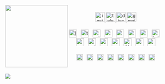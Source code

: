 <img align="left" height="200" src="https://avatars.githubusercontent.com/u/73355508?v=4"  />

###

<div align="center">
  <a href="https://instagram.com/gacarbla" target="_blank">
    <img src="https://img.shields.io/static/v1?message=Instagram&logo=instagram&label=&color=E4405F&logoColor=white&labelColor=&style=for-the-badge" height="30" alt="instagram logo"  />
  </a>
  <a href="https://t.me/gacarbla" target="_blank">
    <img src="https://img.shields.io/static/v1?message=Telegram&logo=telegram&label=&color=2CA5E0&logoColor=white&labelColor=&style=for-the-badge" height="30" alt="telegram logo"  />
  </a>
  <a href="https://discord.com/users/643575943289634836" target="_blank">
    <img src="https://img.shields.io/static/v1?message=Discord&logo=discord&label=&color=7289DA&logoColor=white&labelColor=&style=for-the-badge" height="30" alt="discord logo"  />
  </a>
  <a href="mailto:gacarbla@gacarbla.es" target="_blank">
    <img src="https://img.shields.io/static/v1?message=mail&logo=gmail&label=&color=D14836&logoColor=white&labelColor=&style=for-the-badge" height="30" alt="gmail logo"  />
  </a>
</div>

###

<div align="center">
  <img src="https://skillicons.dev/icons?i=js" height="25" alt="javascript logo"  />
  <img width="5" />
  <img src="https://skillicons.dev/icons?i=ts" height="25" alt="typescript logo"  />
  <img width="5" />
  <img src="https://skillicons.dev/icons?i=py" height="25" alt="python logo"  />
  <img width="5" />
  <img src="https://skillicons.dev/icons?i=arduino" height="25" alt="arduino logo"  />
  <img width="5" />
  <img src="https://skillicons.dev/icons?i=nodejs" height="25" alt="nodejs logo"  />
  <img width="5" />
  <img src="https://skillicons.dev/icons?i=angular" height="25" alt="angularjs logo"  />
  <img width="5" />
  <img src="https://skillicons.dev/icons?i=react" height="25" alt="react logo"  />
  <img width="5" />
  <img src="https://skillicons.dev/icons?i=kotlin" height="25" alt="kotlin logo"  />
  <img width="5" />
  <img src="https://skillicons.dev/icons?i=redis" height="25" alt="redis logo"  />
  <img width="5" />
  <img src="https://skillicons.dev/icons?i=prisma" height="25" alt="prisma logo"  />
  <img width="5" />
  <img src="https://skillicons.dev/icons?i=mysql" height="25" alt="mysql logo"  />
  <img width="5" />
  <img src="https://skillicons.dev/icons?i=powershell" height="25" alt="powershell logo"  />
  <img width="5" />
  <img src="https://skillicons.dev/icons?i=html" height="25" alt="html5 logo"  />
  <img width="5" />
  <img src="https://skillicons.dev/icons?i=css" height="25" alt="css3 logo"  />
  <img width="5" />
  <img src="https://skillicons.dev/icons?i=regex" height="25" alt="regex logo"  />
</div>

###

<div align="center">
  <img src="https://cdn.jsdelivr.net/gh/devicons/devicon/icons/gimp/gimp-original.svg" height="20" alt="gimp logo"  />
  <img width="5" />
  <img src="https://cdn.jsdelivr.net/gh/devicons/devicon/icons/inkscape/inkscape-original.svg" height="20" alt="inkscape logo"  />
  <img width="5" />
  <img src="https://cdn.jsdelivr.net/gh/devicons/devicon/icons/filezilla/filezilla-plain.svg" height="20" alt="filezilla logo"  />
  <img width="5" />
  <img src="https://cdn.jsdelivr.net/gh/devicons/devicon/icons/putty/putty-original.svg" height="20" alt="putty logo"  />
  <img width="5" />
  <img src="https://skillicons.dev/icons?i=androidstudio" height="20" alt="androidstudio logo"  />
  <img width="5" />
  <img src="https://skillicons.dev/icons?i=figma" height="20" alt="figma logo"  />
  <img width="5" />
  <img src="https://skillicons.dev/icons?i=vscode" height="20" alt="vscode logo"  />
  <img width="5" />
  <img src="https://skillicons.dev/icons?i=sketchup" height="20" alt="sketch logo"  />
</div>

###

<br clear="both">

<div align="left">
  <img src="https://visitor-badge.laobi.icu/badge?page_id=gacarbla.gacarbla&left_text=Visitante"  />
</div>

###
